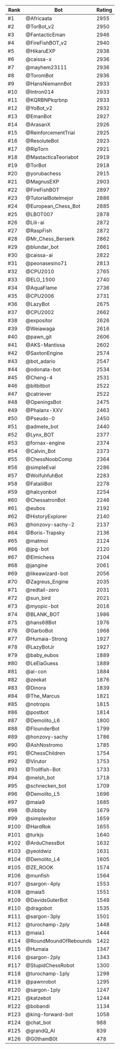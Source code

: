 Rank|Bot|Rating
---|---|---
#1|@Africaata|2955
#2|@TorBot_v2|2950
#3|@FantacticEman|2946
#4|@FireFishBOT_v2|2940
#5|@HikaruEXP|2938
#6|@caissa-x|2936
#7|@mayhem23111|2936
#8|@ToromBot|2936
#9|@HansNiemannBot|2933
#10|@Intron014|2933
#11|@KQRBNPkqrbnp|2933
#12|@YoBot_v2|2932
#13|@EmanBot|2927
#14|@ArasanX|2926
#15|@ReinforcementTrial|2925
#16|@ResoluteBot|2923
#17|@RipTorn|2921
#18|@MastacticaTeoriabot|2919
#19|@TorBot|2918
#20|@yorubachess|2915
#21|@MagnusEXP|2903
#22|@FireFishBOT|2897
#23|@TutorialBotelmejor|2886
#24|@European_Chess_Bot|2885
#25|@LBOT007|2878
#26|@Lili-ai|2872
#27|@RaspFish|2872
#28|@Mr_Chess_Berserk|2862
#29|@blundar_bot|2861
#30|@caissa-ai|2822
#31|@peonasesino71|2813
#32|@CPU2010|2765
#33|@ELO_1500|2740
#34|@AquaFlame|2736
#35|@CPU2006|2731
#36|@LazyBot|2675
#37|@CPU2002|2662
#38|@expositor|2626
#39|@Weiawaga|2616
#40|@pawn_git|2606
#41|@AKS-Mantissa|2602
#42|@SaxtonEngine|2574
#43|@bot_adario|2547
#44|@odonata-bot|2534
#45|@Cheng-4|2531
#46|@bitbitbot|2522
#47|@catriever|2522
#48|@OpeningsBot|2475
#49|@Phalanx-XXV|2463
#50|@Pseudo-0|2450
#51|@admete_bot|2440
#52|@Lynx_BOT|2377
#53|@fornax-engine|2374
#54|@Calvin_Bot|2373
#55|@ChessNoobComp|2364
#56|@simpleEval|2286
#57|@WolfuhfuhBot|2283
#58|@FataliiBot|2278
#59|@halcyonbot|2254
#60|@ChessatronBot|2246
#61|@eubos|2192
#62|@HistoryExplorer|2140
#63|@honzovy-sachy-2|2137
#64|@Boris-Trapsky|2136
#65|@matmoi|2124
#66|@jpg-bot|2120
#67|@Elmichess|2104
#68|@jangine|2061
#69|@likeawizard-bot|2056
#70|@Zagreus_Engine|2035
#71|@redtail-zero|2031
#72|@sun_bird|2021
#73|@myopic-bot|2016
#74|@BLANK_BOT|1986
#75|@hans68Bot|1976
#76|@GarboBot|1968
#77|@Humaia-Strong|1927
#78|@LazyBotJr|1927
#79|@baby_eubos|1889
#80|@LeElaGuess|1889
#81|@ai-con|1884
#82|@zeekat|1876
#83|@Dinora|1839
#84|@The_Marcus|1821
#85|@notropis|1815
#86|@postbot|1814
#87|@Demolito_L6|1800
#88|@FlounderBot|1799
#89|@honzovy-sachy|1786
#90|@AshNostromo|1785
#91|@ChessChildren|1754
#92|@Virutor|1753
#93|@Trollfish-Bot|1733
#94|@melsh_bot|1718
#95|@schnecken_bot|1709
#96|@Demolito_L5|1696
#97|@maia9|1685
#98|@Jibbby|1679
#99|@simplexitor|1659
#100|@HardRok|1655
#101|@turkjs|1640
#102|@ArduChessBot|1632
#103|@yeoldwiz|1631
#104|@Demolito_L4|1605
#105|@ZE_ROOK|1574
#106|@munfish|1564
#107|@sargon-4ply|1553
#108|@maia5|1551
#109|@DavidsGuterBot|1549
#110|@dragobot|1535
#111|@sargon-3ply|1501
#112|@turochamp-2ply|1448
#113|@maia1|1444
#114|@RoundMoundOfRebounds|1422
#115|@Humaia|1347
#116|@sargon-2ply|1343
#117|@StupidChessRobot|1300
#118|@turochamp-1ply|1298
#119|@pawnrobot|1295
#120|@sargon-1ply|1247
#121|@katzebot|1244
#122|@bobandi|1134
#123|@king-forward-bot|1058
#124|@chat_bot|988
#125|@grandQ_AI|839
#126|@G0thamB0t|478

